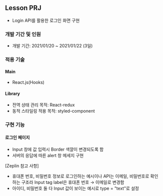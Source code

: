 ## Lesson PRJ

- Login API를 활용한 로그인 화면 구현

### 개발 기간 및 인원

- 개발 기간: 2021/01/20 ~ 2021/01/22 (3일)

### 적용 기술

#### Main

- React.js(Hooks)

#### Library

- 전역 상태 관리 목적: React-redux
- 동적 스타일링 적용 목적: styled-component

### 구현 기능

#### 로그인 페이지

- Input 창에 값 입력시 Border 색깔이 변경되도록 함
- 서버의 응답에 따른 alert 창 메세지 구현

[Zeplin 참고 사항]
- 휴대폰 번호, 비밀번호 정보로 로그인하는 예시이나 API는 이메일, 비밀번호로 확인하는 구조라 Input tag label은 휴대폰 번호 → 이메일로 변경함
- 아이디, 비밀번호 둘 다 Input 값이 보이는 예시로 type = "text"로 설정

